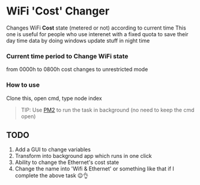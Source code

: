 # WiFi 'Cost' Changer

Changes WiFi **Cost** state (metered or not) according to current time
This one is useful for people who use interenet with a fixed quota to save their day time data by doing windows update stuff in night time

### Current time period to Change WiFi state
from 0000h to 0800h cost changes to unrestricted mode

### How to use
Clone this, open cmd, type node index

> TIP: Use [PM2](https://github.com/Unitech/pm2) to run the task in background (no need to keep the cmd open)

## TODO
1. Add a GUI to change variables
2. Transform into background app which runs in one click
3. Ability to change the Ethernet's cost state
4. Change the name into 'Wifi & Ethernet' or something like that if I complete the above task 😉👌